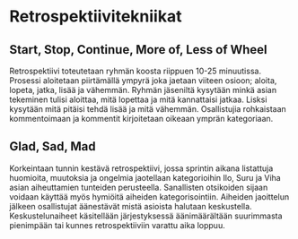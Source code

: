 # Retrospektiivitekniikat

## Start, Stop, Continue, More of, Less of Wheel
Retrospektiivi toteutetaan ryhmän koosta riippuen 10-25 minuutissa. 
Prosessi aloitetaan piirtämällä ympyrä joka jaetaan viiteen osioon; aloita, lopeta, jatka, lisää ja vähemmän. 
Ryhmän jäseniltä kysytään minkä asian tekeminen tulisi aloittaa, mitä lopettaa ja mitä kannattaisi jatkaa. 
Lisksi kysytään mitä pitäisi tehdä lisää ja mitä vähemmän. 
Osallistujia rohkaistaan kommentoimaan ja kommentit kirjoitetaan oikeaan ymprän kategoriaan. 

## Glad, Sad, Mad
Korkeintaan tunnin kestävä retrospektiivi, jossa sprintin aikana listattuja huomioita, muutoksia ja ongelmia jaotellaan kategorioihin Ilo, Suru ja Viha asian aiheuttamien tunteiden perusteella. 
Sanallisten otsikoiden sijaan voidaan käyttää myös hymiöitä aiheiden kategorisointiin.
Aiheiden jaoittelun jälkeen osallistujat äänestävät mistä asioista halutaan keskustella. 
Keskustelunaiheet käsitellään järjestyksessä äänimäärältään suurimmasta pienimpään tai kunnes retrospektiiviin varattu aika loppuu.
